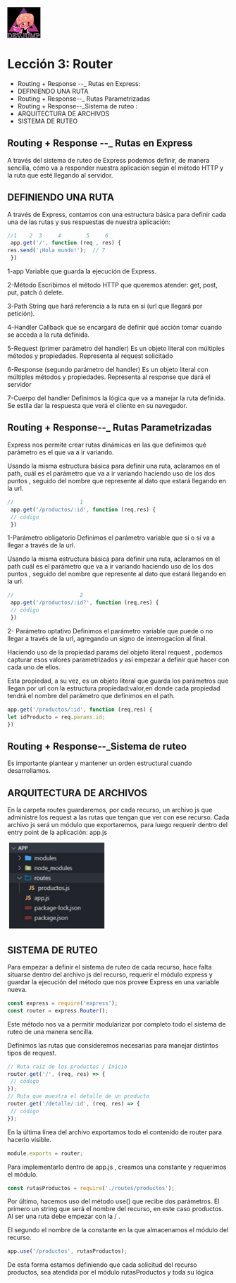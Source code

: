 <img  src='../logo.png' height='70px'>

# Lección 3: Router

* Routing + Response --_ Rutas en Express:
* DEFINIENDO UNA RUTA
* Routing + Response--_ Rutas Parametrizadas
* Routing + Response--_Sistema de ruteo :
* ARQUITECTURA DE ARCHIVOS
* SISTEMA DE RUTEO

## Routing + Response --_ Rutas en Express

A través del sistema de ruteo de Express podemos definir, de manera sencilla, cómo va a responder nuestra aplicación según el método HTTP y la ruta que esté llegando al servidor.

## DEFINIENDO UNA RUTA

A través de Express, contamos con una estructura básica para
definir cada una de las rutas y sus respuestas de nuestra
aplicación:

```javascript
//1    2  3     4        5     6
 app.get('/', function (req , res) {
res.send('¡Hola mundo!');  // 7
 })
```

1-app
Variable que guarda la ejecución de Express.

2-Método
Escribimos el método HTTP que queremos
atender: get, post, put, patch ó delete.

3-Path
String que hará referencia a la ruta en sí (url que
llegará por petición).

4-Handler
Callback que se encargará de definir qué acción
tomar cuando se acceda a la ruta definida.

5-Request (primer parámetro del handler)
Es un objeto literal con múltiples métodos y
propiedades. Representa al request solicitado

6-Response (segundo parámetro del handler)
Es un objeto literal con múltiples métodos y
propiedades. Representa al response que dará el
servidor

7-Cuerpo del handler
Definimos la lógica que va a manejar la ruta
definida. Se estila dar la respuesta que verá el
cliente en su navegador.


## Routing + Response--_ Rutas Parametrizadas

Express nos permite crear rutas
dinámicas en las que definimos
qué parámetro es el que va a ir
variando. 

Usando la misma estructura básica para definir una ruta,
aclaramos en el path, cuál es el parámetro que va a ir variando
haciendo uso de los dos puntos , seguido del nombre que
represente al dato que estará llegando en la url.

```javascript
//                     1
 app.get('/productos/:id', function (req,res) {
 // código
 })
```

1-Parámetro obligatorio
Definimos el parámetro variable que sí o sí va a
llegar a través de la url.

Usando la misma estructura básica para definir una ruta,
aclaramos en el path cuál es el parámetro que va a ir variando
haciendo uso de los dos puntos , seguido del nombre que
represente al dato que estará llegando en la url.

```javascript
//                     2
 app.get('/productos/:id?', function (req,res) {
 // código
 })

 ```
2- Parámetro optativo
Definimos el parámetro variable que puede o no
llegar a través de la url, agregando un signo de
interrogacíon al final.

Haciendo uso de la propiedad params del objeto literal
request , podemos capturar esos valores parametrizados y así
empezar a definir qué hacer con cada uno de ellos.

Esta propiedad, a su vez, es un objeto literal que guarda los
parámetros que llegan por url con la estructura propiedad:valor,en donde cada propiedad tendrá el nombre del parámetro que
definimos en el path.

```javascript
app.get('/productos/:id', function (req,res) {
let idProducto = req.params.id;
})

```

## Routing + Response--_Sistema de ruteo 

Es importante plantear y
mantener un orden estructural
cuando desarrollamos.

## ARQUITECTURA DE ARCHIVOS

En la carpeta routes guardaremos, por cada recurso, un archivo js que administre los request a las rutas que tengan que ver con ese recurso. Cada archivo js será un módulo que exportaremos, para luego requerir dentro del entry point de la aplicación: app.js


<img  src='../img/arquitecturaDeArchivos.jpg' height='200px'>

## SISTEMA DE RUTEO

Para empezar a definir el sistema de ruteo de cada recurso,
hace falta situarse dentro del archivo js del recurso, requerir el módulo express y guardar la ejecución del método
que nos provee Express en una variable nueva.

```javascript
const express = require('express');
const router = express.Router();
```

Este método nos va a permitir modularizar por completo todo
el sistema de ruteo de una manera sencilla.

Definimos las rutas que consideremos necesarias para manejar
distintos tipos de request.

```javascript
// Ruta raiz de los productos / Inicio
router.get('/', (req, res) => {
 // código
});
// Ruta que muestra el detalle de un producto
router.get('/detalle/:id', (req, res) => {
 // código
});
```

En la última línea del archivo exportamos todo el contenido de router para hacerlo visible.

```javascript
module.exports = router;
```
Para implementarlo dentro de app.js , creamos una constante
y requerimos el módulo.

```javascript
const rutasProductos = require('./routes/productos');
```

Por último, hacemos uso del método use() que recibe dos
parámetros. El primero un string que será el nombre del
recurso, en este caso productos. Al ser una ruta debe empezar
con la / .

El segundo el nombre de la constante en la que almacenamos el
módulo del recurso.

```javascript
app.use('/productos', rutasProductos);
```
De esta forma estamos definiendo que cada solicitud del
recurso productos, sea atendida por el módulo rutasProductos
y toda su lógica

